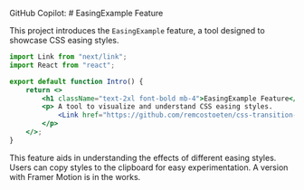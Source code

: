GitHub Copilot: # EasingExample Feature

This project introduces the `EasingExample` feature, a tool designed to showcase CSS easing styles. 

```jsx
import Link from "next/link";
import React from "react";

export default function Intro() {
    return <>
        <h1 className="text-2xl font-bold mb-4">EasingExample Feature</h1>
        <p> A tool to visualize and understand CSS easing styles. 
            <Link href="https://github.com/remcostoeten/css-transition-easing-showcase" target='_blank'> Code <span className='underline'>here</span></Link>
        </p>
    </>;
}
```
This feature aids in understanding the effects of different easing styles. Users can copy styles to the clipboard for easy experimentation. A version with Framer Motion is in the works.